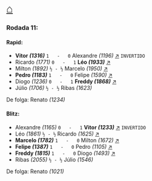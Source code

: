 # [⌂](https://grupo-de-xadrez.github.io/)

### Rodada 11:

#### Rapid:

* **Vitor *(1316)*** `1   -   0` Alexandre *(1196)* [↗](https://www.lichess.org/uzz6TLeb) `INVERTIDO`
* Ricardo *(1771)* `0   -   1` **Léo *(1933)*** [↗](https://www.lichess.org/2WDMqx8f) 
* Milton *(1892)* `½ - ½` Marcelo *(1950)* [↗](https://www.lichess.org/Hveq9NYu) 
* **Pedro *(1183)*** `1   -   0` Felipe *(1590)* [↗](https://www.lichess.org/3tPc9vbg) 
* Diogo *(1236)* `0   -   1` **Freddy *(1868)*** [↗](https://www.lichess.org/bzs5OTvF) 
* Júlio *(1706)* `½ - ½` Ribas *(1623)*  

De folga: Renato *(1234)*

#### Blitz:

* Alexandre *(1165)* `0   -   1` **Vitor *(1233)*** [↗](https://www.lichess.org/HrAy00oE) `INVERTIDO`
* Léo *(1861)* `½ - ½` Ricardo *(1625)* [↗](https://www.lichess.org/8SZrGgrw) 
* **Marcelo *(1782)*** `1   -   0` Milton *(1672)* [↗](https://www.lichess.org/ddfdNyXJ) 
* **Felipe *(1387)*** `1   -   0` Pedro *(1105)* [↗](https://www.lichess.org/XgzeSbk8) 
* **Freddy *(1815)*** `1   -   0` Diogo *(1493)* [↗](https://www.lichess.org/xVTfL6Vs) 
* Ribas *(2055)* `½ - ½` Júlio *(1546)*  

De folga: Renato *(1021)*

